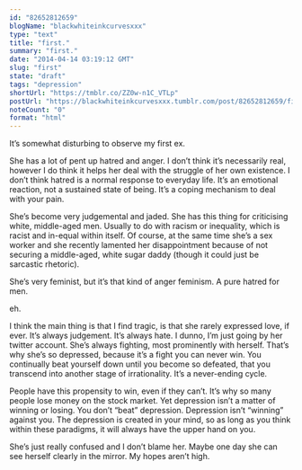 ```yaml
---
id: "82652812659"
blogName: "blackwhiteinkcurvesxxx"
type: "text"
title: "first."
summary: "first."
date: "2014-04-14 03:19:12 GMT"
slug: "first"
state: "draft"
tags: "depression"
shortUrl: "https://tmblr.co/ZZ0w-n1C_VTLp"
postUrl: "https://blackwhiteinkcurvesxxx.tumblr.com/post/82652812659/first"
noteCount: "0"
format: "html"
---
```


It’s somewhat disturbing to observe my first ex.

She has a lot of pent up hatred and anger. I don’t think it’s necessarily real, however I do think it helps her deal with the struggle of her own existence. I don’t think hatred is a normal response to everyday life. It’s an emotional reaction, not a sustained state of being. It’s a coping mechanism to deal with your pain.

She’s become very judgemental and jaded. She has this thing for criticising white, middle-aged men. Usually to do with racism or inequality, which is racist and in-equal within itself. Of course, at the same time she’s a sex worker and she recently lamented her disappointment because of not securing a middle-aged, white sugar daddy (though it could just be sarcastic rhetoric).

She’s very feminist, but it’s that kind of anger feminism. A pure hatred for men.

eh.

I think the main thing is that I find tragic, is that she rarely expressed love, if ever. It’s always judgement. It’s always hate. I dunno, I’m just going by her twitter account. She’s always fighting, most prominently with herself. That’s why she’s so depressed, because it’s a fight you can never win. You continually beat yourself down until you become so defeated, that you transcend into another stage of irrationality. It’s a never-ending cycle.

People have this propensity to win, even if they can’t. It’s why so many people lose money on the stock market. Yet depression isn’t a matter of winning or losing. You don’t “beat” depression. Depression isn’t “winning” against you. The depression is created in your mind, so as long as you think within these paradigms, it will always have the upper hand on you.

She’s just really confused and I don’t blame her. Maybe one day she can see herself clearly in the mirror. My hopes aren’t high.